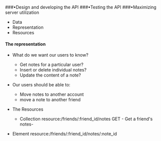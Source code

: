 ###•Design and developing the API
###•Testing the API
###•Maximizing server utilization

- Data
- Representation
- Resources

#### The representation
 - What do we want our users to know?
     - Get notes for a particular user?
     - Insert or delete individual notes?
     - Update the content of a note?

-  Our users should be able to:
     - Move notes to another account
     - move a note to another friend
     
- The Resources
    - Collection resource:/friends/:friend_id/notes
     GET - Get a friend's notes-

- Element resource:/friends/:friend_id/notes/:note_id
